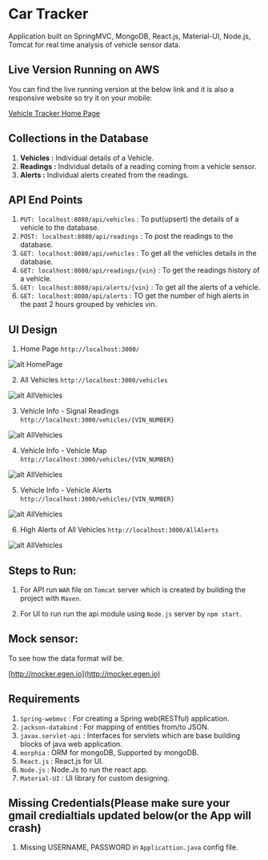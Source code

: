 # Car Tracker
Application built on SpringMVC, MongoDB, React.js, Material-UI, Node.js, Tomcat for real time analysis of vehicle sensor data.

## Live Version Running on AWS
You can find the live running version at the below link and it is also a responsive website so try it on your mobile:


[Vehicle Tracker Home Page](http://54.193.51.179:3000/ "Vehicle Tracker Homepage")



## Collections in the Database
1. **Vehicles :** Individual  details of a Vehicle.
2. **Readings :** Individual details of a reading coming from a vehicle sensor.
3. **Alerts :** Individual alerts created from the readings.

## API End Points
1. `PUT: localhost:8080/api/vehicles`  : To put(upsert) the details of a vehicle to the database.
2. `POST: localhost:8080/api/readings` : To post the readings to the database.
3. `GET: localhost:8080/api/vehicles`  : To get all the vehicles details in the database.
4. `GET: localhost:8080/api/readings/{vin}` : To get the readings history of a vehicle.
5. `GET: localhost:8080/api/alerts/{vin}` : To get all the alerts of a vehicle.
6. `GET: localhost:8080/api/alerts` : TO get the number of high alerts in the past 2 hours grouped by vehicles vin.


## UI Design
1. Home Page `http://localhost:3000/`


![alt HomePage](https://s3-us-west-1.amazonaws.com/full-stack-projects/Spring/Home+Page.png)


2. All Vehicles `http://localhost:3000/vehicles`


![alt AllVehicles](https://s3-us-west-1.amazonaws.com/full-stack-projects/Spring/All+Vehicle+List.png)

3. Vehicle Info - Signal Readings `http://localhost:3000/vehicles/{VIN_NUMBER}`


![alt AllVehicles](https://s3-us-west-1.amazonaws.com/full-stack-projects/Spring/Vehicle+Info+-+Readings.png)

4. Vehicle Info - Vehicle Map  `http://localhost:3000/vehicles/{VIN_NUMBER}`


![alt AllVehicles](https://s3-us-west-1.amazonaws.com/full-stack-projects/Spring/Vehicle+Info+-+Map.png)

5. Vehicle Info - Vehicle Alerts  `http://localhost:3000/vehicles/{VIN_NUMBER}`


![alt AllVehicles](https://s3-us-west-1.amazonaws.com/full-stack-projects/Spring/Vehicle+Info+-+Alerts.png)

6. High Alerts of All Vehicles `http://localhost:3000/AllAlerts`


![alt AllVehicles](https://s3-us-west-1.amazonaws.com/full-stack-projects/Spring/High+Alerts.png)

## Steps to Run:
1. For API run `WAR` file on `Tomcat` server which is created by building the project with `Maven`.

2. For UI to run run the api module using `Node.js` server by `npm start`.

## Mock sensor:
To see how the data format will be.


[http://mocker.egen.io](http://mocker.egen.io)

## Requirements

1. `Spring-webmvc` : For creating a Spring web(RESTful) application.
2. `jackson-databind` : For mapping of entities from/to JSON.
3. `javax.servlet-api` : Interfaces for servlets which are base building blocks of java web application.
4. `morphia` : ORM for mongoDB, Supported by mongoDB.
5. `React.js` : React.js for UI.
6. `Node.js` : Node.Js to run the react app.
7.  `Material-UI` : UI library for custom designing.

## Missing Credentials(Please make sure your gmail credialtials updated below(or the App will crash)

1. Missing USERNAME, PASSWORD in `Applicattion.java` config file.


